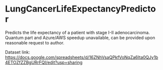 # LungCancerLifeExpectancyPredictor
Predicts the life expectancy of a patient with stage I-II adenocarcinoma. Quantum part and Azure/AWS speedup unavailable, can be provided upon reasonable request to author.

Dataset link: https://docs.google.com/spreadsheets/d/16ZNhVsaQPkfVoNqZa6Ita0QJy1b4ETOZfZZBgURrFQI/edit?usp=sharing
